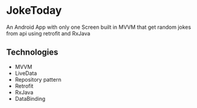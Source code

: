 # JokeToday
An Android App with only one Screen built in MVVM that get random jokes from api using retrofit and RxJava

## Technologies
- MVVM
- LiveData
- Repository pattern
- Retrofit
- RxJava
- DataBinding